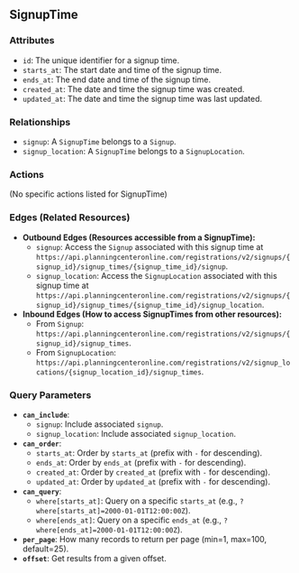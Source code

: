 ## SignupTime

### Attributes

*   `id`: The unique identifier for a signup time.
*   `starts_at`: The start date and time of the signup time.
*   `ends_at`: The end date and time of the signup time.
*   `created_at`: The date and time the signup time was created.
*   `updated_at`: The date and time the signup time was last updated.

### Relationships

*   `signup`: A `SignupTime` belongs to a `Signup`.
*   `signup_location`: A `SignupTime` belongs to a `SignupLocation`.

### Actions

(No specific actions listed for SignupTime)

### Edges (Related Resources)

*   **Outbound Edges (Resources accessible from a SignupTime):**
    *   `signup`: Access the `Signup` associated with this signup time at `https://api.planningcenteronline.com/registrations/v2/signups/{signup_id}/signup_times/{signup_time_id}/signup`.
    *   `signup_location`: Access the `SignupLocation` associated with this signup time at `https://api.planningcenteronline.com/registrations/v2/signups/{signup_id}/signup_times/{signup_time_id}/signup_location`.
*   **Inbound Edges (How to access SignupTimes from other resources):**
    *   From `Signup`: `https://api.planningcenteronline.com/registrations/v2/signups/{signup_id}/signup_times`.
    *   From `SignupLocation`: `https://api.planningcenteronline.com/registrations/v2/signup_locations/{signup_location_id}/signup_times`.

### Query Parameters

*   **`can_include`**:
    *   `signup`: Include associated `signup`.
    *   `signup_location`: Include associated `signup_location`.
*   **`can_order`**:
    *   `starts_at`: Order by `starts_at` (prefix with `-` for descending).
    *   `ends_at`: Order by `ends_at` (prefix with `-` for descending).
    *   `created_at`: Order by `created_at` (prefix with `-` for descending).
    *   `updated_at`: Order by `updated_at` (prefix with `-` for descending).
*   **`can_query`**:
    *   `where[starts_at]`: Query on a specific `starts_at` (e.g., `?where[starts_at]=2000-01-01T12:00:00Z`).
    *   `where[ends_at]`: Query on a specific `ends_at` (e.g., `?where[ends_at]=2000-01-01T12:00:00Z`).
*   **`per_page`**: How many records to return per page (min=1, max=100, default=25).
*   **`offset`**: Get results from a given offset.